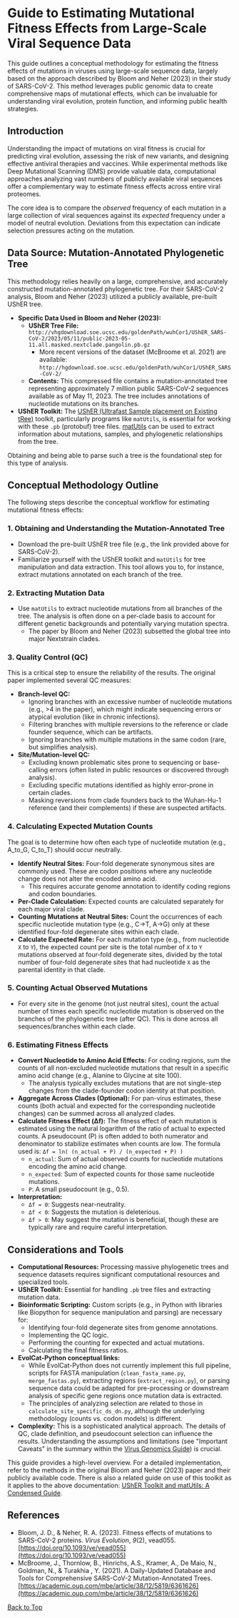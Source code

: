 <a name="top"></a>
# Guide to Estimating Mutational Fitness Effects from Large-Scale Viral Sequence Data

This guide outlines a conceptual methodology for estimating the fitness effects of mutations in viruses using large-scale sequence data, largely based on the approach described by Bloom and Neher (2023) in their study of SARS-CoV-2. This method leverages public genomic data to create comprehensive maps of mutational effects, which can be invaluable for understanding viral evolution, protein function, and informing public health strategies.

## Introduction

Understanding the impact of mutations on viral fitness is crucial for predicting viral evolution, assessing the risk of new variants, and designing effective antiviral therapies and vaccines. While experimental methods like Deep Mutational Scanning (DMS) provide valuable data, computational approaches analyzing vast numbers of publicly available viral sequences offer a complementary way to estimate fitness effects across entire viral proteomes.

The core idea is to compare the *observed* frequency of each mutation in a large collection of viral sequences against its *expected* frequency under a model of neutral evolution. Deviations from this expectation can indicate selection pressures acting on the mutation.

## Data Source: Mutation-Annotated Phylogenetic Tree

This methodology relies heavily on a large, comprehensive, and accurately constructed mutation-annotated phylogenetic tree. For their SARS-CoV-2 analysis, Bloom and Neher (2023) utilized a publicly available, pre-built UShER tree.

*   **Specific Data Used in Bloom and Neher (2023):**
    *   **UShER Tree File:** `http://vhgdownload.soe.ucsc.edu/goldenPath/wuhCor1/UShER_SARS-CoV-2/2023/05/11/public-2023-05-11.all.masked.nextclade.pangolin.pb.gz`
        *   More recent versions of the dataset (McBroome et al. 2021) are available: `http://hgdownload.soe.ucsc.edu/goldenPath/wuhCor1/UShER_SARS-CoV-2/`
    *   **Contents:** This compressed file contains a mutation-annotated tree representing approximately 7 million public SARS-CoV-2 sequences available as of May 11, 2023. The tree includes annotations of nucleotide mutations on its branches.
*   **UShER Toolkit:** The [UShER (Ultrafast Sample placement on Existing tRee)](https://usher-wiki.readthedocs.io/en/latest/) toolkit, particularly programs like `matUtils`, is essential for working with these `.pb` (protobuf) tree files. [matUtils](https://usher-wiki.readthedocs.io/en/latest/matUtils.html) can be used to extract information about mutations, samples, and phylogenetic relationships from the tree.

Obtaining and being able to parse such a tree is the foundational step for this type of analysis.

## Conceptual Methodology Outline

The following steps describe the conceptual workflow for estimating mutational fitness effects:

### 1. Obtaining and Understanding the Mutation-Annotated Tree
*   Download the pre-built UShER tree file (e.g., the link provided above for SARS-CoV-2).
*   Familiarize yourself with the UShER toolkit and `matUtils` for tree manipulation and data extraction. This tool allows you to, for instance, extract mutations annotated on each branch of the tree.

### 2. Extracting Mutation Data
*   Use `matUtils` to extract nucleotide mutations from all branches of the tree. The analysis is often done on a per-clade basis to account for different genetic backgrounds and potentially varying mutation spectra.
    *   The paper by Bloom and Neher (2023) subsetted the global tree into major Nextstrain clades.

### 3. Quality Control (QC)
This is a critical step to ensure the reliability of the results. The original paper implemented several QC measures:
*   **Branch-level QC:**
    *   Ignoring branches with an excessive number of nucleotide mutations (e.g., >4 in the paper), which might indicate sequencing errors or atypical evolution (like in chronic infections).
    *   Filtering branches with multiple reversions to the reference or clade founder sequence, which can be artifacts.
    *   Ignoring branches with multiple mutations in the same codon (rare, but simplifies analysis).
*   **Site/Mutation-level QC:**
    *   Excluding known problematic sites prone to sequencing or base-calling errors (often listed in public resources or discovered through analysis).
    *   Excluding specific mutations identified as highly error-prone in certain clades.
    *   Masking reversions from clade founders back to the Wuhan-Hu-1 reference (and their complements) if these are suspected artifacts.

### 4. Calculating Expected Mutation Counts
The goal is to determine how often each type of nucleotide mutation (e.g., A_to_G, C_to_T) should occur neutrally.
*   **Identify Neutral Sites:** Four-fold degenerate synonymous sites are commonly used. These are codon positions where any nucleotide change does not alter the encoded amino acid.
    *   This requires accurate genome annotation to identify coding regions and codon boundaries.
*   **Per-Clade Calculation:** Expected counts are calculated separately for each major viral clade.
*   **Counting Mutations at Neutral Sites:** Count the occurrences of each specific nucleotide mutation type (e.g., C->T, A->G) only at these identified four-fold degenerate sites within each clade.
*   **Calculate Expected Rate:** For each mutation type (e.g., from nucleotide `X` to `Y`), the expected count per site is the total number of `X` to `Y` mutations observed at four-fold degenerate sites, divided by the total number of four-fold degenerate sites that had nucleotide `X` as the parental identity in that clade.

### 5. Counting Actual Observed Mutations
*   For every site in the genome (not just neutral sites), count the actual number of times each specific nucleotide mutation is observed on the branches of the phylogenetic tree (after QC). This is done across all sequences/branches within each clade.

### 6. Estimating Fitness Effects
*   **Convert Nucleotide to Amino Acid Effects:** For coding regions, sum the counts of all non-excluded nucleotide mutations that result in a specific amino acid change (e.g., Alanine to Glycine at site 100).
    *   The analysis typically excludes mutations that are not single-step changes from the clade-founder codon identity at that position.
*   **Aggregate Across Clades (Optional):** For pan-virus estimates, these counts (both actual and expected for the corresponding nucleotide changes) can be summed across all analyzed clades.
*   **Calculate Fitness Effect (Δf):** The fitness effect of each mutation is estimated using the natural logarithm of the ratio of actual to expected counts. A pseudocount (P) is often added to both numerator and denominator to stabilize estimates when counts are low.
    The formula used is:
    `Δf = ln( (n_actual + P) / (n_expected + P) )`
    *   `n_actual`: Sum of actual observed counts for nucleotide mutations encoding the amino acid change.
    *   `n_expected`: Sum of expected counts for those same nucleotide mutations.
    *   `P`: A small pseudocount (e.g., 0.5).
*   **Interpretation:**
    *   `Δf ≈ 0`: Suggests near-neutrality.
    *   `Δf < 0`: Suggests the mutation is deleterious.
    *   `Δf > 0`: May suggest the mutation is beneficial, though these are typically rare and require careful interpretation.

## Considerations and Tools

*   **Computational Resources:** Processing massive phylogenetic trees and sequence datasets requires significant computational resources and specialized tools.
*   **UShER Toolkit:** Essential for handling `.pb` tree files and extracting mutation data.
*   **Bioinformatic Scripting:** Custom scripts (e.g., in Python with libraries like Biopython for sequence manipulation and parsing) are necessary for:
    *   Identifying four-fold degenerate sites from genome annotations.
    *   Implementing the QC logic.
    *   Performing the counting for expected and actual mutations.
    *   Calculating the final fitness ratios.
*   **EvolCat-Python conceptual links:**
    *   While EvolCat-Python does not currently implement this full pipeline, scripts for FASTA manipulation (`clean_fasta_name.py`, `merge_fastas.py`), extracting regions (`extract_region.py`), or parsing sequence data could be adapted for pre-processing or downstream analysis of specific gene regions once mutation data is extracted.
    *   The principles of analyzing selection are related to those in `calculate_site_specific_ds_dn.py`, although the underlying methodology (counts vs. codon models) is different.
*   **Complexity:** This is a sophisticated analytical approach. The details of QC, clade definition, and pseudocount selection can influence the results. Understanding the assumptions and limitations (see "Important Caveats" in the summary within the [Virus Genomics Guide](./virus_genomics_guide.md)) is crucial.

This guide provides a high-level overview. For a detailed implementation, refer to the methods in the original Bloom and Neher (2023) paper and their publicly available code. There is also a related guide on use of this toolkit as it applies to the above documentation: [UShER Toolkit and matUtils: A Condensed Guide](https://github.com/bob-friedman/EvolCat-Python/blob/main/virology_tools/usher_toolkit_report.md).

## References
*   Bloom, J. D., & Neher, R. A. (2023). Fitness effects of mutations to SARS-CoV-2 proteins. *Virus Evolution*, *9*(2), vead055. [https://doi.org/10.1093/ve/vead055](https://doi.org/10.1093/ve/vead055)
*   McBroome, J., Thornlow, B., Hinrichs, A.S., Kramer, A., De Maio, N., Goldman, N., & Turakhia , Y. (2021).  A Daily-Updated Database and Tools for Comprehensive SARS-CoV-2 Mutation-Annotated Trees. [https://academic.oup.com/mbe/article/38/12/5819/6361626](https://academic.oup.com/mbe/article/38/12/5819/6361626)

[Back to Top](#top)

